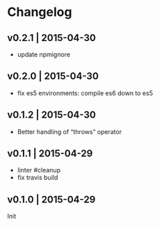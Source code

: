 # Changelog

## v0.2.1 | 2015-04-30
* update npmignore

## v0.2.0 | 2015-04-30
* fix es5 environments: compile es6 down to es5

## v0.1.2 | 2015-04-30
* Better handling of “throws” operator

## v0.1.1 | 2015-04-29
* linter #cleanup
* fix travis build

## v0.1.0 | 2015-04-29
Init





